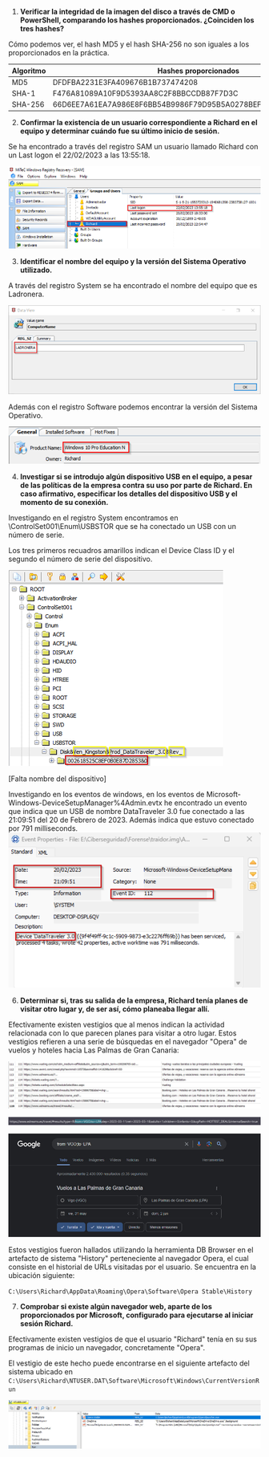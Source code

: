 1. **Verificar la integridad de la imagen del disco a través de CMD o PowerShell, comparando los hashes proporcionados. ¿Coinciden los tres hashes?**

Cómo podemos ver, el hash MD5 y el hash SHA-256 no son iguales a los proporcionados en la práctica.

| Algoritmo | Hashes proporcionados | Hashes comprobados |
|-----------|-----------------------|---------------------|
| MD5       | DFDFBA2231E3FA409676B1B737474208 | DFDFBA2231E3FA409676B1B737474288 |
| SHA-1     | F476A81089A10F9D5393AA8C2F8BBCCDB87F7D3C | F476A81089A10F9D5393AA8C2F8BBCCDB87F7D3C |
| SHA-256   | 66D6EE7A61EA7A986E8F6BB54B9986F79D95B5A0278BEF86678ED42ACE320D96 | 66D6EE7A61EA7A986E8F6BB54B9986F79D95B5A0278BEF86678ED42ACE320D9B |

2. **Confirmar la existencia de un usuario correspondiente a Richard en el equipo y determinar cuándo fue su último inicio de sesión.**

Se ha encontrado a través del registro SAM un usuario llamado Richard con un Last logon el 22/02/2023 a las 13:55:18.

![userlogon](./img/Richard-last-logon.png)

3. **Identificar el nombre del equipo y la versión del Sistema Operativo utilizado.**

A través del registro System se ha encontrado el nombre del equipo que es Ladronera.

![computername](./img/Computername.png)

Además con el registro Software podemos encontrar la versión del Sistema Operativo.

![windows10](./img/windows10.png)

4. **Investigar si se introdujo algún dispositivo USB en el equipo, a pesar de las políticas de la empresa contra su uso por parte de Richard. En caso afirmativo, especificar los detalles del dispositivo USB y el momento de su conexión.**

Investigando en el registro System encontramos en \ControlSet001\Enum\USBSTOR que se ha conectado un USB con un número de serie.

Los tres primeros recuadros amarillos indican el Device Class ID y el segundo el número de serie del dispositivo.

![usbstorg](./img/usbstorg.png)

[Falta nombre del dispositivo]

Investigando en los eventos de windows, en los eventos de Microsoft-Windows-DeviceSetupManager%4Admin.evtx he encontrado un evento que indica que un USB de nombre DataTraveler 3.0 fue conectado a las 21:09:51 del 20 de Febrero de 2023. Además indica que estuvo conectado por 791 milliseconds.
![eventusb](./img/eventusb.png)

6. **Determinar si, tras su salida de la empresa, Richard tenía planes de visitar otro lugar y, de ser así, cómo planeaba llegar allí.**

Efectivamente existen vestigios que al menos indican la actividad relacionada con lo que parecen planes para visitar a otro lugar. Estos vestigios refieren a una serie de búsquedas en el navegador "Opera" de vuelos y hoteles hacia Las Palmas de Gran Canaria:

![alt text](<./img/4.jpeg>)

![alt text](<./img/3.jpeg>)

![alt text](<./img/2.jpeg>)

Estos vestigios fueron hallados utilizando la herramienta DB Browser en el artefacto de sistema "History" perteneciente al navegador Opera, el cual consiste en el historial de URLs visitadas por el usuario. Se encuentra en la ubicación siguiente:

`C:\Users\Richard\AppData\Roaming\Opera\Software\Opera Stable\History`

7. **Comprobar si existe algún navegador web, aparte de los proporcionados por Microsoft, configurado para ejecutarse al iniciar sesión Richard.**

Efectivamente existen vestigios de que el usuario "Richard" tenía en su sus programas de inicio un navegador, concretamente "Opera". 

El vestigio de este hecho puede encontrarse en el siguiente artefacto del sistema ubicado en `C:\Users\Richard\NTUSER.DAT\Software\Microsoft\Windows\CurrentVersionRun`

![alt text](<./img/1.jpeg>)

